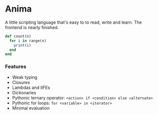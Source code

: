 # Anima

A little scripting language that's easy to to read, write and learn. The frontend is nearly finished.


```ruby
def count(n)
  for i in range(n)
    print(i)
  end
end
```

### Features

* Weak typing
* Closures
* Lambdas and IIFEs
* Dictionaries
* Pythonic ternary operator: `<action> if <condition> else <alternate>`
* Pythonic for loops: `for <variable> in <iterator>`
* Minimal evaluation
